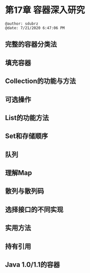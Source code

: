 # 第17章 容器深入研究

```
@author: sdubrz
@date: 7/21/2020 6:47:06 PM 
```

## 完整的容器分类法


## 填充容器


## Collection的功能与方法


## 可选操作


## List的功能方法


## Set和存储顺序


## 队列


## 理解Map

## 散列与散列码

## 选择接口的不同实现

## 实用方法

## 持有引用

## Java 1.0/1.1的容器